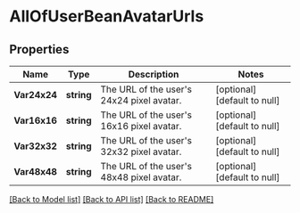 # AllOfUserBeanAvatarUrls

## Properties
Name | Type | Description | Notes
------------ | ------------- | ------------- | -------------
**Var24x24** | **string** | The URL of the user&#x27;s 24x24 pixel avatar. | [optional] [default to null]
**Var16x16** | **string** | The URL of the user&#x27;s 16x16 pixel avatar. | [optional] [default to null]
**Var32x32** | **string** | The URL of the user&#x27;s 32x32 pixel avatar. | [optional] [default to null]
**Var48x48** | **string** | The URL of the user&#x27;s 48x48 pixel avatar. | [optional] [default to null]

[[Back to Model list]](../README.md#documentation-for-models) [[Back to API list]](../README.md#documentation-for-api-endpoints) [[Back to README]](../README.md)

